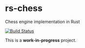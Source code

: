 # rs-chess
Chess engine implementation in Rust

[![Build Status](https://travis-ci.org/nagyf/rs-chess.svg?branch=master)](https://travis-ci.org/nagyf/rs-chess)

This is a **work-in-progress** project.
